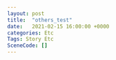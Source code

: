 ```yaml
---
layout: post
title:  "others_test"
date:   2021-02-15 16:00:00 +0000
categories: Etc
Tags: Story Etc
SceneCode: []
---
```


